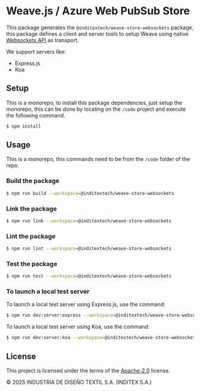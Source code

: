 <!--
SPDX-FileCopyrightText: 2025 2025 INDUSTRIA DE DISEÑO TEXTIL S.A. (INDITEX S.A.)

SPDX-License-Identifier: Apache-2.0
-->

# Weave.js / Azure Web PubSub Store

This package generates the `@inditextech/weave-store-websockets` package, this package defines a client and server tools to setup Weave using native [Websockets API](https://developer.mozilla.org/en-US/docs/Web/API/WebSockets_API) as transport.

We support servers like:

- Express.js
- Koa

## Setup

This is a monorepo, to install this package dependencies, just setup the monorepo, this can be done by locating on the `/code` project and execute the following command.

```sh
$ npm install
```

## Usage

This is a monorepo, this commands need to be from the `/code` folder of the repo.

### Build the package

```sh
$ npm run build --workspace=@inditextech/weave-store-websockets
```

### Link the package

```sh
$ npm run link --workspace=@inditextech/weave-store-websockets
```

### Lint the package

```sh
$ npm run lint --workspace=@inditextech/weave-store-websockets
```

### Test the package

```sh
$ npm run test --workspace=@inditextech/weave-store-websockets
```

### To launch a local test server

To launch a local test server using Express.js, use the command:

```sh
$ npm run dev:server:express --workspace=@inditextech/weave-store-websockets
```

To launch a local test server using Koa, use the command:

```sh
$ npm run dev:server:koa --workspace=@inditextech/weave-store-websockets
```

## License

This project is licensed under the terms of the [Apache-2.0](LICENSE) license.

© 2025 INDUSTRIA DE DISEÑO TEXTIL S.A. (INDITEX S.A.)
